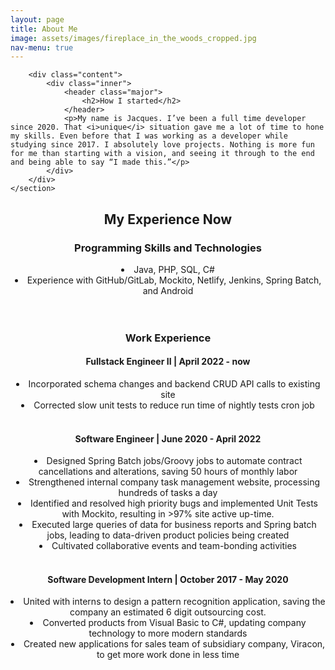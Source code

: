 ```yaml
---
layout: page
title: About Me
image: assets/images/fireplace_in_the_woods_cropped.jpg
nav-menu: true
---
```


<section id="two" class="spotlights">
	<section>
	
		<div class="content">
			<div class="inner">
				<header class="major">
					<h2>How I started</h2>
				</header>
				<p>My name is Jacques. I’ve been a full time developer since 2020. That <i>unique</i> situation gave me a lot of time to hone my skills. Even before that I was working as a developer while studying since 2017. I absolutely love projects. Nothing is more fun for me than starting with a vision, and seeing it through to the end and being able to say “I made this.”</p>
			</div>
		</div>
	</section>
</section>

<section id="one">
	<div class="inner">
		<header class="major">
			<h2>My Experience Now</h2>
			<h3>Programming Skills and Technologies</h3>
			<li>Java, PHP, SQL, C#</li>
			<li>Experience with GitHub/GitLab, Mockito, Netlify, Jenkins, Spring Batch, and Android</li>
			<br><br>
			<h3>Work Experience</h3>
			<h4>Fullstack Engineer II | April 2022 - now</h4>
			<li>Incorporated schema changes and backend CRUD API calls to existing site</li>
			<li>Corrected slow unit tests to reduce run time of nightly tests cron job</li>
			<br>
			<h4>Software Engineer | June 2020 - April 2022</h4>
			<li>Designed Spring Batch jobs/Groovy jobs to automate contract cancellations and alterations, saving 50 hours of monthly labor</li>
			<li>Strengthened internal company task management website, processing hundreds of tasks a day</li>
			<li>Identified and resolved high priority bugs and implemented Unit Tests with Mockito, resulting in >97% site active up-time.</li>
			<li>Executed large queries of data for business reports and Spring batch jobs, leading to data-driven product policies being created</li>
			<li>Cultivated collaborative events and team-bonding activities</li>
			<br>
			<h4>Software Development Intern | October 2017 - May 2020</h4>
			<li>United with interns to design a pattern recognition application, saving the company an estimated 6 digit outsourcing cost.</li>
			<li>Converted products from Visual Basic to C#, updating company technology to more modern standards</li>
			<li>Created new applications for sales team of subsidiary company, Viracon, to get more work done in less time</li>
		</header>
		<p></p>
	</div>
</section>
